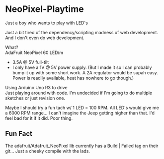 # NeoPixel-Playtime
Just a boy who wants to play with LED's

Just a bit tired of the dependency/scripting madness of web development. And I don't even do web development.

What?  
AdaFruit NeoPixel 60 LED/m  
*  3.5A @ 5V full-tilt
*  I only have a 1V @ 5V power supply. (But I made it so I can probably bump it up with some short work. A 2A regulator would be supah easy. Power is readily available, heat has nowhere to go though.)

Using Arduino Uno R3 to drive  
Just playing around with code. I'm undecided if I'm going to do multiple sketches or just revision one.

Maybe I should try a fun tach w/ 1 LED = 100 RPM. All LED's would give me a 6000 RPM range... I can't imagine the Jeep getting higher than that. I'd feel bad for it if it did. Poor thing.

## Fun Fact
The adafruit/Adafruit_NeoPixel lib currently has a Build | Failed tag on their git... Just a cheeky compile with the lads.
